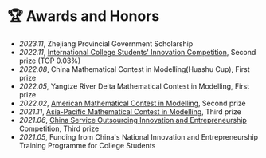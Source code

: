 # 🏆 Awards and Honors
- *2023.11*, Zhejiang Provincial Government Scholarship
- *2022.11*, [International College Students' Innovation Competition](https://www.pilcchina.org/home), Second prize (TOP 0.03%)
- *2022.08*, China Mathematical Contest in Modelling(Huashu Cup), First prize
- *2022.05*, Yangtze River Delta Mathematical Contest in Modelling, First prize
- *2022.02*, [American Mathematical Contest in Modelling](https://www.comap.com/contests/mcm-icm), Second prize
- *2021.11*, [Asia-Pacific Mathematical Contest in Modelling](http://www.apmcm.org/?language=en), Third prize
- *2021.06*, [China Service Outsourcing Innovation and Entrepreneurship Competition](http://www.fwwb.org.cn/), Third prize
- *2021.05*, Funding from China's National Innovation and Entrepreneurship Training Programme for College Students